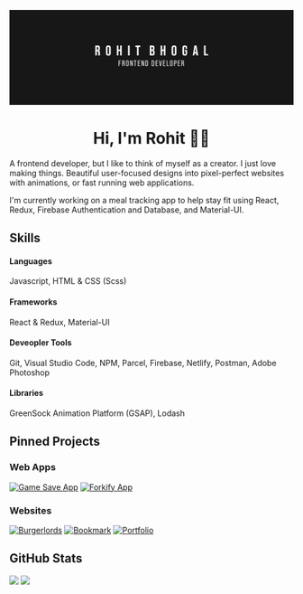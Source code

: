 [![Banner](./github-banner.png)](https://rbhogal.github.io)


<h1 align="center">
Hi, I'm Rohit 👋🏼
</h1>

A frontend developer, but I like to think of myself as a creator. I just love making things. Beautiful user-focused designs into pixel-perfect websites with animations, or fast running web applications.

I'm currently working on a meal tracking app to help stay fit using React, Redux, Firebase Authentication and Database, and Material-UI. 

## Skills

#### Languages
Javascript, HTML & CSS (Scss)

#### Frameworks
React & Redux, Material-UI

#### Deveopler Tools
Git, Visual Studio Code, NPM, Parcel, Firebase, Netlify, Postman, Adobe Photoshop

#### Libraries
GreenSock Animation Platform (GSAP), Lodash

## Pinned Projects

### Web Apps
[![Game Save App](https://github-readme-stats.vercel.app/api/pin/?username=rbhogal&repo=game-save-app)](https://github.com/rbhogal/game-save-app)
[![Forkify App](https://github-readme-stats.vercel.app/api/pin/?username=rbhogal&repo=forkify-app)](https://github.com/rbhogal/forkify-app)


### Websites
[![Burgerlords](https://github-readme-stats.vercel.app/api/pin/?username=rbhogal&repo=burgerlords-recreation)](https://github.com/rbhogal/burgerlords-recreation)
[![Bookmark](https://github-readme-stats.vercel.app/api/pin/?username=rbhogal&repo=bookmark-landing-page)](https://github.com/rbhogal/bookmark-landing-page)
[![Portfolio](https://github-readme-stats.vercel.app/api/pin/?username=rbhogal&repo=rbhogal.github.io)](https://github.com/rbhogal/rbhogal.github.io)


## GitHub Stats

<div display="flex">
 <img src="https://github-readme-stats.vercel.app/api?username=rbhogal"> 
 <img  src="https://github-readme-stats.vercel.app/api/top-langs/?username=rbhogal&layout=compact">
</div>

